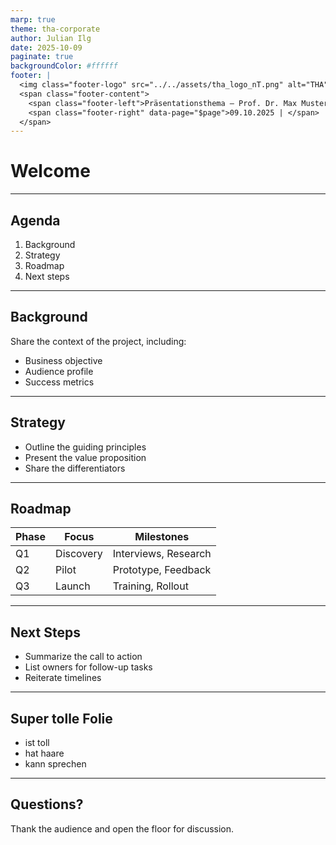 ```yaml
---
marp: true
theme: tha-corporate
author: Julian Ilg
date: 2025-10-09
paginate: true
backgroundColor: #ffffff
footer: |
  <img class="footer-logo" src="../../assets/tha_logo_nT.png" alt="THA" />
  <span class="footer-content">
    <span class="footer-left">Präsentationsthema – Prof. Dr. Max Mustermann – © Copyright bei Bedarf</span>
    <span class="footer-right" data-page="$page">09.10.2025 | </span>
  </span>
---
```


<!-- Use this slide as the deck entry point. -->
<!-- To reuse the title slide, copy the content from ../partials/title.md -->

# Welcome


---

## Agenda

1. Background
2. Strategy
3. Roadmap
4. Next steps

---

## Background

Share the context of the project, including:

- Business objective
- Audience profile
- Success metrics

---

## Strategy

- Outline the guiding principles
- Present the value proposition
- Share the differentiators

---

## Roadmap

| Phase | Focus | Milestones |
|-------|-------|------------|
| Q1    | Discovery | Interviews, Research |
| Q2    | Pilot | Prototype, Feedback |
| Q3    | Launch | Training, Rollout |

---

## Next Steps

- Summarize the call to action
- List owners for follow-up tasks
- Reiterate timelines

---

## Super tolle Folie

- ist toll
- hat haare
- kann sprechen

---

## Questions?

Thank the audience and open the floor for discussion.
